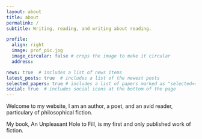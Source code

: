 ```yaml
---
layout: about
title: about
permalink: /
subtitle: Writing, reading, and writing about reading.

profile:
  align: right
  image: prof_pic.jpg
  image_circular: false # crops the image to make it circular
  address:

news: true  # includes a list of news items
latest_posts: true  # includes a list of the newest posts
selected_papers: true # includes a list of papers marked as "selected={true}"
social: true  # includes social icons at the bottom of the page
---
```


Welcome to my website, I am an author, a poet, and an avid reader, particulary of philosophical fiction.

My book, An Unpleasant Hole to Fill, is my first and only published work of fiction.